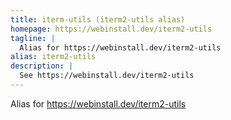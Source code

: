 ```yaml
---
title: iterm-utils (iterm2-utils alias)
homepage: https://webinstall.dev/iterm2-utils
tagline: |
  Alias for https://webinstall.dev/iterm2-utils
alias: iterm2-utils
description: |
  See https://webinstall.dev/iterm2-utils
---
```


Alias for https://webinstall.dev/iterm2-utils
